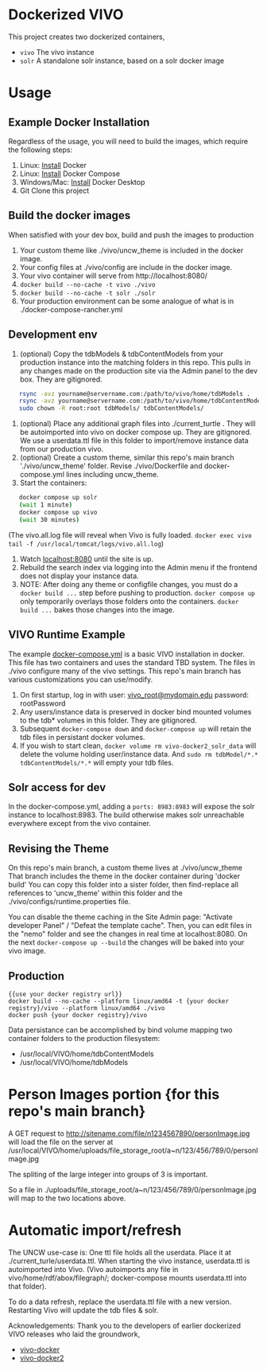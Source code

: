 # Dockerized VIVO

This project creates two dockerized containers,
- `vivo` The vivo instance
- `solr` A standalone solr instance, based on a solr docker image

# Usage

## Example Docker Installation

Regardless of the usage, you will need to build the images, which require the following steps:

1. Linux: [Install](https://docs.docker.com/install/) Docker
1. Linux: [Install](https://docs.docker.com/compose/install/) Docker Compose
1. Windows/Mac: [Install](https://www.docker.com/products/docker-desktop) Docker Desktop
1. Git Clone this project

## Build the docker images

When satisfied with your dev box, build and push the images to production

1. Your custom theme like ./vivo/uncw_theme is included in the docker image.
1. Your config files at ./vivo/config are include in the docker image.
1. Your vivo container will serve from http://localhost:8080/
1. `docker build --no-cache -t vivo ./vivo`
1. `docker build --no-cache -t solr ./solr`
1. Your production environment can be some analogue of what is in ./docker-compose-rancher.yml

## Development env

1. (optional)  Copy the tdbModels & tdbContentModels from your production instance into the matching folders in this repo.  This pulls in any changes made on the production site via the Admin panel to the dev box. They are gitignored.
```bash
   rsync -avz yourname@servername.com:/path/to/vivo/home/tdbModels .
   rsync -avz yourname@servername.com:/path/to/vivo/home/tdbContentModels .
   sudo chown -R root:root tdbModels/ tdbContentModels/
```
1. (optional)  Place any additional graph files into ./current_turtle .  They will be autoimported into vivo on docker compose up.  They are gitignored.  We use a userdata.ttl file in this folder to import/remove instance data from our production vivo.
1. (optional)  Create a custom theme, similar this repo's main branch './vivo/uncw_theme' folder.  Revise ./vivo/Dockerfile and docker-compose.yml lines including uncw_theme.
1. Start the containers:
```bash
   docker compose up solr
   (wait 1 minute)
   docker compose up vivo
   (wait 30 minutes)
```
(The vivo.all.log file will reveal when Vivo is fully loaded.  `docker exec vivo tail -f /usr/local/tomcat/logs/vivo.all.log`)

1. Watch [localhost:8080](http://localhost:8080) until the site is up.
1. Rebuild the search index via logging into the Admin menu if the frontend does not display your instance data.
1. NOTE:  After doing any theme or configfile changes, you must do a `docker build ...` step before pushing to production.  `docker compose up` only temporarily overlays those folders onto the containers.  `docker build ...` bakes those changes into the image.  

## VIVO Runtime Example

The example [docker-compose.yml](docker-compose.yml) is a basic VIVO installation in docker. This file has two containers and uses the standard TBD system.  The files in ./vivo configure many of the vivo settings.  This repo's main branch has various customizations you can use/modify. 

1. On first startup, log in with user: vivo_root@mydomain.edu password: rootPassword
1. Any users/instance data is preserved in docker bind mounted volumes to the tdb* volumes in this folder.  They are gitignored.
1. Subsequent `docker-compose down` and `docker-compose up` will retain the tdb files in persistant docker volumes.
1. If you wish to start clean, `docker volume rm vivo-docker2_solr_data` will delete the volume holding user/instance data.  And `sudo rm tdbModel/*.* tdbContentModels/*.*` will empty your tdb files.

## Solr access for dev

In the docker-compose.yml, adding a `ports: 8983:8983` will expose the solr instance to localhost:8983.  The build otherwise makes solr unreachable everywhere except from the vivo container.


## Revising the Theme

On this repo's main branch, a custom theme lives at ./vivo/uncw_theme  That branch includes the theme in the docker container during 'docker build'
You can copy this folder into a sister folder, then find-replace all references to 'uncw_theme' within this folder and the ./vivo/configs/runtime.properties file.

You can disable the theme caching in the Site Admin page: "Activate developer Panel" / "Defeat the template cache".  Then, you can edit files in the "nemo" folder and see the changes in real time at localhost:8080.  On the next `docker-compose up --build` the changes will be baked into your vivo image.

## Production

```
{{use your docker registry url}}
docker build --no-cache --platform linux/amd64 -t {your docker registry}/vivo --platform linux/amd64 ./vivo
docker push {your docker registry}/vivo  
```

Data persistance can be accomplished by bind volume mapping two container folders to the production filesystem:

 - /usr/local/VIVO/home/tdbContentModels
 - /usr/local/VIVO/home/tdbModels


# Person Images portion {for this repo's main branch}

A GET request to http://sitename.com/file/n1234567890/personImage.jpg will load the file on the server at /usr/local/VIVO/home/uploads/file_storage_root/a\~n/123/456/789/0/personImage.jpg

The spliting of the large integer into groups of 3 is important.

So a file in ./uploads/file_storage_root/a~n/123/456/789/0/personImage.jpg will map to the two locations above.

# Automatic import/refresh

The UNCW use-case is:  One ttl file holds all the userdata.  Place it at ./current_turle/userdata.ttl.  When starting the vivo instance, userdata.ttl is autoimported into Vivo.   (Vivo autoimports any file in vivo/home/rdf/abox/filegraph/;  docker-compose mounts userdata.ttl into that folder).  

To do a data refresh, replace the userdata.ttl file with a new version.  Restarting Vivo will update the tdb files & solr.


Acknowledgements:  Thank you to the developers of earlier dockerized VIVO releases who laid the groundwork,

 - [vivo-docker](https://github.com/gwu-libraries/vivo-docker)
 - [vivo-docker2](https://github.com/vivo-community/vivo-docker2)